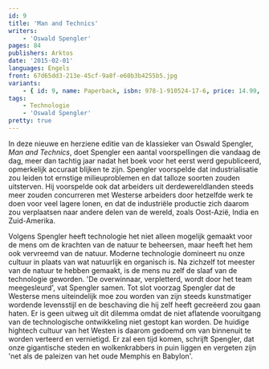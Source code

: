 ```yaml
---
id: 9
title: 'Man and Technics'
writers:
    - 'Oswald Spengler'
pages: 84
publishers: Arktos
date: '2015-02-01'
languages: Engels
front: 67d65dd3-213e-45cf-9a8f-e60b3b4255b5.jpg
variants:
    - { id: 9, name: Paperback, isbn: 978-1-910524-17-6, price: 14.99, out_of_stock: 0 }
tags:
    - Technologie
    - 'Oswald Spengler'
pretty: true
---
```


In deze nieuwe en herziene editie van de klassieker van Oswald Spengler, *Man and Technics*, doet Spengler een aantal voorspellingen die vandaag de dag, meer dan tachtig jaar nadat het boek voor het eerst werd gepubliceerd, opmerkelijk accuraat blijken te zijn. Spengler voorspelde dat industrialisatie zou leiden tot ernstige milieuproblemen en dat talloze soorten zouden uitsterven. Hij voorspelde ook dat arbeiders uit derdewereldlanden steeds meer zouden concurreren met Westerse arbeiders door hetzelfde werk te doen voor veel lagere lonen, en dat de industriële productie zich daarom zou verplaatsen naar andere delen van de wereld, zoals Oost-Azië, India en Zuid-Amerika. 

Volgens Spengler heeft technologie het niet alleen mogelijk gemaakt voor de mens om de krachten van de natuur te beheersen, maar heeft het hem ook vervreemd van de natuur. Moderne technologie domineert nu onze cultuur in plaats van wat natuurlijk en organisch is. Na zichzelf tot meester van de natuur te hebben gemaakt, is de mens nu zelf de slaaf van de technologie geworden. 'De overwinnaar, verpletterd, wordt door het team meegesleurd', vat Spengler samen. Tot slot voorzag Spengler dat de Westerse mens uiteindelijk moe zou worden van zijn steeds kunstmatiger wordende levensstijl en de beschaving die hij zelf heeft gecreëerd zou gaan haten. Er is geen uitweg uit dit dilemma omdat de niet aflatende vooruitgang van de technologische ontwikkeling niet gestopt kan worden. De huidige hightech cultuur van het Westen is daarom gedoemd om van binnenuit te worden verteerd en vernietigd. Er zal een tijd komen, schrijft Spengler, dat onze gigantische steden en wolkenkrabbers in puin liggen en vergeten zijn 'net als de paleizen van het oude Memphis en Babylon'.
